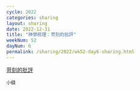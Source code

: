 ```yaml
---
cycle: 2022
categories: sharing
layout: sharing
date: 2022-12-31
title: "神學梳理：苛刻的批評"
weekNum: 52
dayNum: 6
permalink: /sharing/2022/wk52-day6-sharing.html
---
```


[苛刻的批評](https://eccseattle.github.io/media/sharing/2022/wk052/2022-12-31-bin.m4a)

`小錢`

